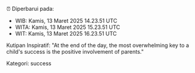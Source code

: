 ⏰ Diperbarui pada:
- WIB: Kamis, 13 Maret 2025 14.23.51 UTC
- WITA: Kamis, 13 Maret 2025 15.23.51 UTC
- WIT: Kamis, 13 Maret 2025 16.23.51 UTC

Kutipan Inspiratif:
"At the end of the day, the most overwhelming key to a child's success is the positive involvement of parents."


Kategori: success

